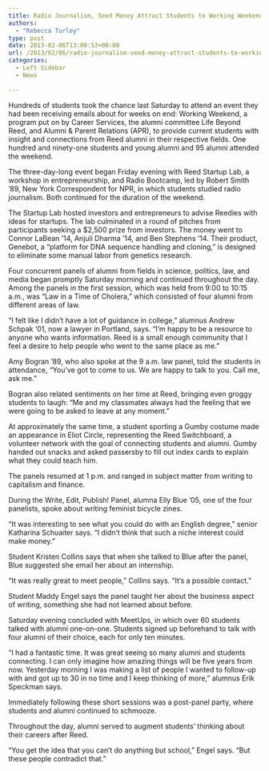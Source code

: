 ```yaml
---
title: Radio Journalism, Seed Money Attract Students to Working Weekend
authors: 
  - "Rebecca Turley"
type: post
date: 2013-02-06T13:00:53+00:00
url: /2013/02/06/radio-journalism-seed-money-attract-students-to-working-weekend/
categories:
  - Left Sidebar
  - News

---
```

Hundreds of students took the chance last Saturday to attend an event they had been receiving emails about for weeks on end: Working Weekend, a program put on by Career Services, the alumni committee Life Beyond Reed, and Alumni & Parent Relations (APR), to provide current students with insight and connections from Reed alumni in their respective fields. One hundred and ninety-one students and young alumni and 95 alumni attended the weekend.

The three-day-long event began Friday evening with Reed Startup Lab, a workshop in entrepreneurship, and Radio Bootcamp, led by Robert Smith ’89, New York Correspondent for NPR, in which students studied radio journalism. Both continued for the duration of the weekend.

The Startup Lab hosted investors and entrepreneurs to advise Reedies with ideas for startups. The lab culminated in a round of pitches from participants seeking a $2,500 prize from investors. The money went to Connor LaBean &#8217;14, Anjuli Dharma &#8217;14, and Ben Stephens &#8217;14. Their product, Genebot, a “platform for DNA sequence handling and cloning,” is designed to eliminate some manual labor from genetics research.

Four concurrent panels of alumni from fields in science, politics, law, and media began promptly Saturday morning and continued throughout the day. Among the panels in the first session, which was held from 9:00 to 10:15 a.m., was “Law in a Time of Cholera,” which consisted of four alumni from different areas of law.

“I felt like I didn’t have a lot of guidance in college,” alumnus Andrew Schpak ‘01, now a lawyer in Portland, says. “I’m happy to be a resource to anyone who wants information. Reed is a small enough community that I feel a desire to help people who went to the same place as me.”

Amy Bogran ’89, who also spoke at the 9 a.m. law panel, told the students in attendance, “You’ve got to come to us. We are happy to talk to you. Call me, ask me.”

Bogran also related sentiments on her time at Reed, bringing even groggy students to laugh: “Me and my classmates always had the feeling that we were going to be asked to leave at any moment.”

At approximately the same time, a student sporting a Gumby costume made an appearance in Eliot Circle, representing the Reed Switchboard, a volunteer network with the goal of connecting students and alumni. Gumby handed out snacks and asked passersby to fill out index cards to explain what they could teach him.

The panels resumed at 1 p.m. and ranged in subject matter from writing to capitalism and finance.

During the Write, Edit, Publish! Panel, alumna Elly Blue ’05, one of the four panelists, spoke about writing feminist bicycle zines.

“It was interesting to see what you could do with an English degree,” senior Katharina Schuaiter says. “I didn’t think that such a niche interest could make money.”

Student Kristen Collins says that when she talked to Blue after the panel, Blue suggested she email her about an internship.

“It was really great to meet people,” Collins says. “It’s a possible contact.”

Student Maddy Engel says the panel taught her about the business aspect of writing, something she had not learned about before.

Saturday evening concluded with MeetUps, in which over 60 students talked with alumni one-on-one. Students signed up beforehand to talk with four alumni of their choice, each for only ten minutes.

“I had a fantastic time. It was great seeing so many alumni and students connecting. I can only imagine how amazing things will be five years from now. Yesterday morning I was making a list of people I wanted to follow-up with and got up to 30 in no time and I keep thinking of more,” alumnus Erik Speckman says.

Immediately following these short sessions was a post-panel party, where students and alumni continued to schmooze.

Throughout the day, alumni served to augment students’ thinking about their careers after Reed.

“You get the idea that you can’t do anything but school,” Engel says. “But these people contradict that.”